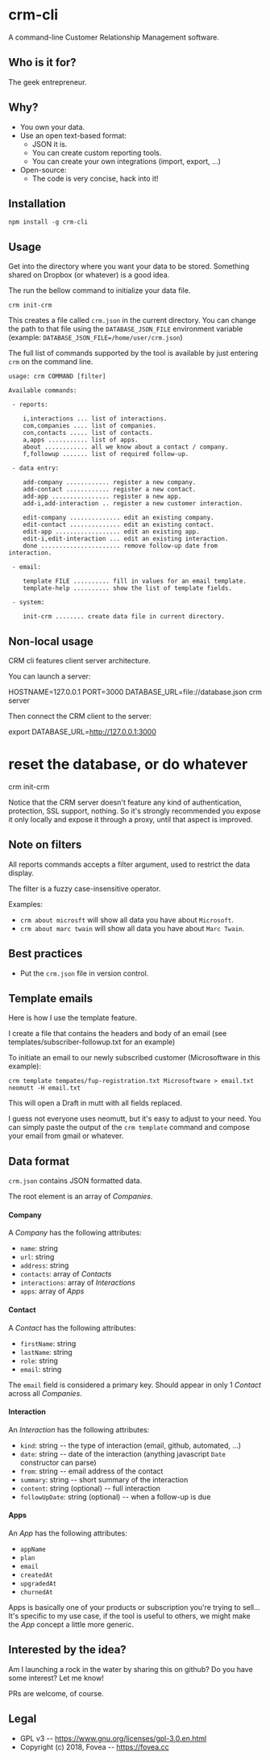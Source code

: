 # crm-cli

A command-line Customer Relationship Management software.

## Who is it for?

The geek entrepreneur.

## Why?

 * You own your data.
 * Use an open text-based format:
   * JSON it is.
   * You can create custom reporting tools.
   * You can create your own integrations (import, export, ...)
 * Open-source:
   * The code is very concise, hack into it!

## Installation

    npm install -g crm-cli

## Usage

Get into the directory where you want your data to be stored.
Something shared on Dropbox (or whatever) is a good idea.

The run the bellow command to initialize your data file.

    crm init-crm

This creates a file called `crm.json` in the current directory. You can change the path to that file using the `DATABASE_JSON_FILE` environment variable (example: `DATABASE_JSON_FILE=/home/user/crm.json`)

The full list of commands supported by the tool is available by just entering
`crm` on the command line.

```
usage: crm COMMAND [filter]

Available commands:

 - reports:

    i,interactions ... list of interactions.
    com,companies .... list of companies.
    con,contacts ..... list of contacts.
    a,apps ........... list of apps.
    about ............ all we know about a contact / company.
    f,followup ....... list of required follow-up.

 - data entry:

    add-company ............ register a new company.
    add-contact ............ register a new contact.
    add-app ................ register a new app.
    add-i,add-interaction .. register a new customer interaction.

    edit-company .............. edit an existing company.
    edit-contact .............. edit an existing contact.
    edit-app .................. edit an existing app.
    edit-i,edit-interaction ... edit an existing interaction.
    done ...................... remove follow-up date from interaction.

 - email:

    template FILE .......... fill in values for an email template.
    template-help .......... show the list of template fields.

 - system:

    init-crm ........ create data file in current directory.

```

## Non-local usage

CRM cli features client server architecture.

You can launch a server:

   HOSTNAME=127.0.0.1 PORT=3000 DATABASE_URL=file://database.json crm server

Then connect the CRM client to the server:

   export DATABASE_URL=http://127.0.0.1:3000
   # reset the database, or do whatever
   crm init-crm

Notice that the CRM server doesn't feature any kind of authentication, protection, SSL support, nothing. So it's strongly recommended you expose it only locally and expose it through a proxy, until that aspect is improved.

## Note on filters

All reports commands accepts a filter argument, used to restrict the data display.

The filter is a fuzzy case-insensitive operator.

Examples:

 * `crm about microsft` will show all data you have about `Microsoft`.
 * `crm about marc twain` will show all data you have about `Marc Twain`.

## Best practices

 * Put the `crm.json` file in version control.

## Template emails

Here is how I use the template feature.

I create a file that contains the headers and body of an email (see templates/subscriber-followup.txt for an example)

To initiate an email to our newly subscribed customer (Microsoftware in this example):

```
crm template tempates/fup-registration.txt Microsoftware > email.txt
neomutt -H email.txt
```

This will open a Draft in mutt with all fields replaced.

I guess not everyone uses neomutt, but it's easy to adjust to your need. You can simply paste the output of the `crm template` command and compose your email from gmail or whatever.

## Data format

`crm.json` contains JSON formatted data.

The root element is an array of *Companies*.

#### Company

A *Company* has the following attributes:

 * `name`: string
 * `url`: string
 * `address`: string
 * `contacts`: array of *Contacts*
 * `interactions`: array of *Interactions*
 * `apps`: array of *Apps*

#### Contact

A *Contact* has the following attributes:

 * `firstName`: string
 * `lastName`: string
 * `role`: string
 * `email`: string

The `email` field is considered a primary key. Should appear in only 1 *Contact*
across all *Companies*.

#### Interaction

An *Interaction* has the following attributes:

 * `kind`: string -- the type of interaction (email, github, automated, ...)
 * `date`: string -- date of the interaction (anything javascript `Date` constructor can parse)
 * `from`: string -- email address of the contact
 * `summary`: string -- short summary of the interaction
 * `content`: string (optional) -- full interaction
 * `followUpDate`: string (optional) -- when a follow-up is due

#### Apps

An *App* has the following attributes:

 * `appName`
 * `plan`
 * `email`
 * `createdAt`
 * `upgradedAt`
 * `churnedAt`

Apps is basically one of your products or subscription you're trying to sell...
It's specific to my use case, if the tool is useful to others, we might make the
*App* concept a little more generic.

## Interested by the idea?

Am I launching a rock in the water by sharing this on github? Do you have some interest? Let me know!

PRs are welcome, of course.

## Legal

 * GPL v3 -- https://www.gnu.org/licenses/gpl-3.0.en.html
 * Copyright (c) 2018, Fovea -- https://fovea.cc
